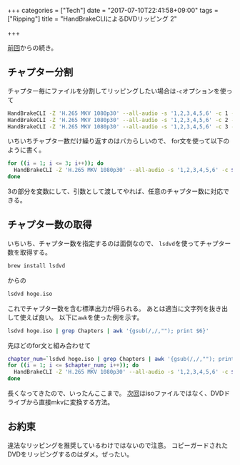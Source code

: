 +++
categories = ["Tech"]
date = "2017-07-10T22:41:58+09:00"
tags = ["Ripping"]
title = "HandBrakeCLIによるDVDリッピング 2"

+++

[前回](../ripping_1/)からの続き。

## チャプター分割
チャプター毎にファイルを分割してリッピングしたい場合は`-c`オプションを使って
```bash
HandBrakeCLI -Z 'H.265 MKV 1080p30' --all-audio -s '1,2,3,4,5,6' -c 1 -i hoge.iso -o hoge_1.mkv
HandBrakeCLI -Z 'H.265 MKV 1080p30' --all-audio -s '1,2,3,4,5,6' -c 2 -i hoge.iso -o hoge_2.mkv
HandBrakeCLI -Z 'H.265 MKV 1080p30' --all-audio -s '1,2,3,4,5,6' -c 3 -i hoge.iso -o hoge_3.mkv
```

いちいちチャプター数だけ繰り返すのはバカらしいので、
for文を使って以下のように書く。

```bash
for ((i = 1; i <= 3; i++)); do
  HandBrakeCLI -Z 'H.265 MKV 1080p30' --all-audio -s '1,2,3,4,5,6' -c $i -i hoge.iso -o hoge_$(printf %02d $i).mkv
done
```

3の部分を変数にして、引数として渡してやれば、任意のチャプター数に対応できる。


## チャプター数の取得
いちいち、チャプター数を指定するのは面倒なので、
`lsdvd`を使ってチャプター数を取得する。

```bash
brew install lsdvd
```

からの

```bash
lsdvd hoge.iso
```

これでチャプター数を含む標準出力が得られる。
あとは適当に文字列を抜き出して使えば良い。
以下に`awk`を使った例を示す。

```bash
lsdvd hoge.iso | grep Chapters | awk '{gsub(/,/,""); print $6}'
```

先ほどのfor文と組み合わせて

```bash
chapter_num=`lsdvd hoge.iso | grep Chapters | awk '{gsub(/,/,""); print $6}'`
for ((i = 1; i <= $chapter_num; i++)); do
  HandBrakeCLI -Z 'H.265 MKV 1080p30' --all-audio -s '1,2,3,4,5,6' -c $i -i hoge.iso -o hoge_$(printf %02d $i).mkv
done
```

長くなってきたので、いったんここまで。
[次回](../ripping_3/)はisoファイルではなく、DVDドライブから直接mkvに変換する方法。


## お約束
違法なリッピングを推奨しているわけではないので注意。
コピーガードされたDVDをリッピングするのはダメ。ぜったい。

